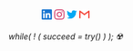 <p align="center" text-align="center">
  <br><br>
  <a href="https://www.linkedin.com/in/manish-kumar18/"><img height="18" width="18" src="./linkedin.svg" /></a>
  <a href="https://www.instagram.com/beingmanishh/"><img height="18" width="18" src="./instagram.svg" /></a>
  <a href="https://twitter.com/Beingmanishh"><img height="18" width="18" src="./twitter.svg" /></a>
  <a href="mailto:manishnitsgr18@gmail.com"><img height="18" width="18" src="./gmail.svg" /></a><br><br>
<!--   <b><a href="https://drive.google.com/file/d/1AJOsV9f9OffcDGlAS3M0WLz8Yc0GFlsK/view?usp=sharing">My Resume</a></b><br> -->
  <i>while( ! ( succeed = try() ) );  ☢️</i>
</p>

